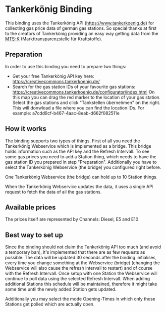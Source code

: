 # Tankerkönig Binding

This binding uses the Tankerkönig API (https://www.tankerkoenig.de) for collecting gas price data of german gas stations.
So special thanks at first to the creators of Tankerkönig providing an easy way getting data from the [MTS-K]  (Markttransparenzstelle für Kraftstoffe).

## Preparation

In order to use this binding you need to prepare two things:
* Get your free Tankerkönig API key here: https://creativecommons.tankerkoenig.de/
* Search for the gas station IDs of your favourite gas stations: https://creativecommons.tankerkoenig.de/configurator/index.html
On this map you can drag the red marker to the location of your gas station. Select the gas stations and click "Tankstellen übernehmen" on the right. This will donwload a file where you can find the location IDs. For example:
a7cdd9cf-b467-4aac-8eab-d662f082511e

## How it works

The binding supports two types of things.
First of all you need the Tankerkönig Webservice which is implemented as a bridge. This bridge holds information such as the API key and the Refresh Intervall. 
To see some gas prices you need to add a Station thing, which needs to have the gas station ID you prepared in step "Preparation". Additionally you have to select the Tankerkönig Webservice (the bridge) you configured right before.

One Tankerkönig Webservice (the bridge) can hold up to 10 Station things.

When the Tankerkönig Webservice updates the data, it uses a single API request to fetch the data of all the gas stations.

## Available prices

The prices itself are represented by Channels: Diesel, E5 and E10


## Best way to set up

Since the binding should not claim the Tankerkönig API too much (and avoid a temporary ban), it's implemented that there are as few requests as possible.
The data will be updated 30 seconds after the binding initialises, every time you change something at the Webservice (bridge) (changing the Webservice will also cause the refresh intervall to restart) and of course with the Refresh Intervall.
Once setup with one Station the Webservice will continue to poll data using the selected Refresh Intervall. When adding additional Stations this schedule will be maintained, therefore it might take some time until the newly added Station gets updated.

Additionally you may select the mode Opening-Times in which only those Stations get polled which are actually open. 

   [MTS-K]: <https://www.bundeskartellamt.de/DE/Wirtschaftsbereiche/Mineral%C3%B6l/MTS-Kraftstoffe/Verbraucher/verbraucher_node.html>

